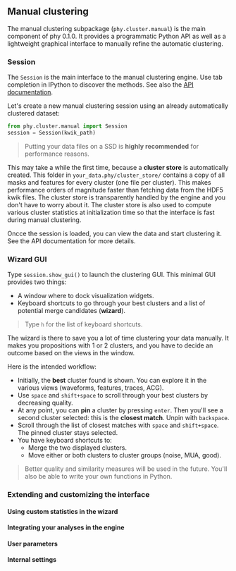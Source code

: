 ## Manual clustering

The manual clustering subpackage (`phy.cluster.manual`) is the main component of phy 0.1.0. It provides a programmatic Python API as well as a lightweight graphical interface to manually refine the automatic clustering.

### Session

The `Session` is the main interface to the manual clustering engine. Use tab completion in IPython to discover the methods. See also the [API documentation](https://github.com/kwikteam/phy-doc/blob/master/api.md#phyclustermanualsession).

Let's create a new manual clustering session using an already automatically clustered dataset:

```python
from phy.cluster.manual import Session
session = Session(kwik_path)
```

> Putting your data files on a SSD is **highly recommended** for performance reasons.

This may take a while the first time, because a **cluster store** is automatically created. This folder in `your_data.phy/cluster_store/` contains a copy of all masks and features for every cluster (one file per cluster). This makes performance orders of magnitude faster than fetching data from the HDF5 kwik files. The cluster store is transparently handled by the engine and you don't have to worry about it. The cluster store is also used to compute various cluster statistics at initialization time so that the interface is fast during manual clustering.

Oncce the session is loaded, you can view the data and start clustering it. See the API documentation for more details.

### Wizard GUI

Type `session.show_gui()` to launch the clustering GUI. This minimal GUI provides two things:

* A window where to dock visualization widgets.
* Keyboard shortcuts to go through your best clusters and a list of potential merge candidates (**wizard**).

> Type `h` for the list of keyboard shortcuts.

The wizard is there to save you a lot of time clustering your data manually. It makes you propositions with 1 or 2 clusters, and you have to decide an outcome based on the views in the window.

Here is the intended workflow:

* Initially, the **best** cluster found is shown. You can explore it in the various views (waveforms, features, traces, ACG).
* Use `space` and `shift+space` to scroll through your best clusters by decreasing quality.
* At any point, you can **pin** a cluster by pressing `enter`. Then you'll see a second cluster selected: this is the **closest match**. Unpin with `backspace`.
* Scroll through the list of closest matches with `space` and `shift+space`. The pinned cluster stays selected.
* You have keyboard shortcuts to:
    * Merge the two displayed clusters.
    * Move either or both clusters to cluster groups (noise, MUA, good).

> Better quality and similarity measures will be used in the future. You'll also be able to write your own functions in Python.

### Extending and customizing the interface

#### Using custom statistics in the wizard

#### Integrating your analyses in the engine

#### User parameters

#### Internal settings
